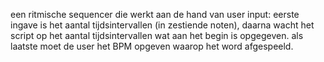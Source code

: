 een ritmische sequencer die werkt aan de hand van user input:
eerste ingave is het aantal tijdsintervallen (in zestiende noten),
daarna wacht het script op het aantal tijdsintervallen wat aan het begin is opgegeven.
als laatste moet de user het BPM opgeven waarop het word afgespeeld.

